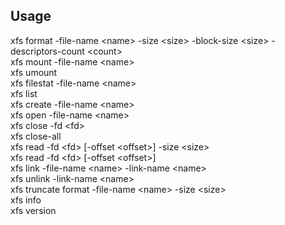 ## Usage
xfs format -file-name &lt;name&gt; -size &lt;size&gt; -block-size &lt;size&gt; -descriptors-count &lt;count&gt;<br/>
xfs mount -file-name &lt;name&gt;<br/>
xfs umount<br/>
xfs filestat -file-name &lt;name&gt;<br/>
xfs list<br/>
xfs create -file-name &lt;name&gt;<br/>
xfs open -file-name &lt;name&gt;<br/>
xfs close -fd &lt;fd&gt;<br/>
xfs close-all<br/>
xfs read -fd &lt;fd&gt; [-offset &lt;offset&gt;] -size &lt;size&gt;<br/>
xfs read -fd &lt;fd&gt; [-offset &lt;offset&gt;]<br/>
xfs link -file-name &lt;name&gt; -link-name &lt;name&gt;<br/>
xfs unlink -link-name &lt;name&gt;<br/>
xfs truncate format -file-name &lt;name&gt; -size &lt;size&gt;<br/>
xfs info<br/>
xfs version<br/>
